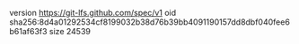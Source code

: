 version https://git-lfs.github.com/spec/v1
oid sha256:8d4a01292534cf8199032b38d76b39bb4091190157dd8dbf040fee6b61af63f3
size 24539
